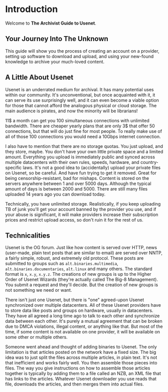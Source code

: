 # Introduction

Welcome to **The Archivist Guide to Usenet**.

## Your Journey Into The Unknown

This guide will show you the process of creating an account on a provider, setting up software to download and upload, and using your new-found knowledge to archive your much-loved content.

## A Little About Usenet

Usenet is an underrated medium for archival. It has many potential uses within our community. It's unconventional, but once acquainted with it, it can serve its use surprisingly well, and it can even become a viable option for those that cannot afford the analogous physical or cloud storage. The main audience is pirates, and now the minority will be librarians!

11$ a month can get you 100 simultaneous connections with unlimited bandwidth. There are cheaper yearly plans that are only 3$ that offer 50 connections, but that will do just fine for most people. To really make use of all of those 100 connections you would need a 10Gbps internet connection.

I also have to mention that there are no storage quotas. You just upload, and they store, maybe. You don't have your own little private space and a limited amount. Everything you upload is immediately public and synced across multiple datacenters with their own rules, speeds, hardware, and country-specific laws. It's not a good idea to (accidentally) upload your private files on Usenet, so be careful. And have fun trying to get it removed. Great for being censorship-resistant, bad for mishaps. Content is stored on the servers anywhere between 1 and over 5000 days. Although the typical amount of days is between 2000 and 5000. There are still many files uploaded 14 years ago you can download today.

Technically, you have unlimited storage. Realistically, if you keep uploading TB of junk you'll get your account banned by the provider you use, and if your abuse is significant, it will make providers increase their subscription prices and restrict upload access, so don't ruin it for the rest of us.

## Technicalities

Usenet is the OG forum. Just like how content is served over HTTP, news (user-made, plain text posts that are similar to email) are served over NNTP, a fairly simple, robust, and extremely old protocol. These posts are submitted to groups such as `alt.binaries.multimedia`, `alt.binaries.documentaries`, `alt.linux` and many others. The standard format is `x`, `x.y`, `x.y.z`. The creations of new groups is up to the Higher Order of Usenet Wizards (they're actually called The Big-8 Management). You submit a request and they'll decide. But the creation of new groups is not something we need or want.

There isn't just one Usenet, but there is "one" agreed-upon Usenet synchronized over multiple datacenters. All of these Usenet providers have to store data like posts and groups on hardware, usually in datacenters. They have all agreed a long time ago to talk to each other and synchronize data between each other. It's purely a mutual agreement that can be broken due to DMCA violations, illegal content, or anything like that. But most of the time, if some content is not available on one provider, it will be available on some other or multiple others.

Someone went ahead and thought of adding binaries to Usenet. The only limitation is that articles posted on the network have a fixed size. The big idea was to just split the files across multiple articles, in plain text. It's not that inefficient and works fairly well. You then assemble those pieces into files. The way you give instructions on how to assemble those articles together is typically by adding them to a file called an NZB, an XML file that has links to the articles. Whatever Usenet downloader you use reads that file, downloads the articles, and then merges them into actual files.